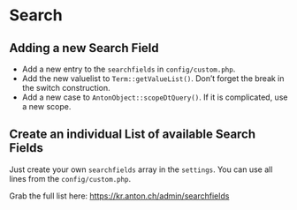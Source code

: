 # Search

## Adding a new Search Field 

- Add a new entry to the `searchfields` in `config/custom.php`.
- Add the new valuelist to `Term::getValueList()`. Don’t forget the break in the switch construction.
- Add a new case to `AntonObject::scopeDtQuery()`. If it is complicated, use a new scope.

## Create an individual List of available Search Fields 

Just create your own `searchfields` array in the `settings`. You can use all lines from the `config/custom.php`.

Grab the full list here: https://kr.anton.ch/admin/searchfields
